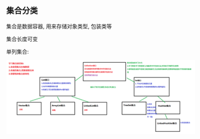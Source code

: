 ## 集合分类

集合是数据容器,  用来存储对象类型, 包装类等

集合长度可变



单列集合: 



![01_集合框架介绍](01_集合分类.assets/01_集合框架介绍.bmp)



